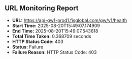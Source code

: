 ## URL Monitoring Report

- **URL:** https://api-gw1-prod1.fisglobal.com/gw/v1/health
- **Start Time:** 2025-08-20T15:49:07.174909
- **End Time:** 2025-08-20T15:49:07.543618
- **Total Time Taken:** 0.368709 seconds
- **HTTP Status Code:** 403
- **Status:** Failure
- **Failure Reason:** HTTP Status Code: 403
